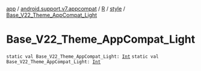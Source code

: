 [app](../../../index.md) / [android.support.v7.appcompat](../../index.md) / [R](../index.md) / [style](index.md) / [Base_V22_Theme_AppCompat_Light](./-base_-v22_-theme_-app-compat_-light.md)

# Base_V22_Theme_AppCompat_Light

`static val Base_V22_Theme_AppCompat_Light: `[`Int`](https://kotlinlang.org/api/latest/jvm/stdlib/kotlin/-int/index.html)
`static val Base_V22_Theme_AppCompat_Light: `[`Int`](https://kotlinlang.org/api/latest/jvm/stdlib/kotlin/-int/index.html)